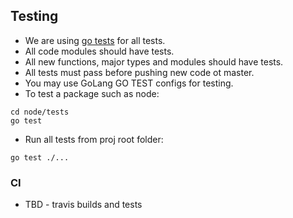 ## Testing

- We are using [go tests](https://golang.org/pkg/testing/) for all tests.
- All code modules should have tests.
- All new functions, major types and modules should have tests.
- All tests must pass before pushing new code ot master.
- You may use GoLang GO TEST configs for testing.
- To test a package such as node:

```
cd node/tests
go test
```

- Run all tests from proj root folder:
```
go test ./...
```
### CI
- TBD - travis builds and tests
